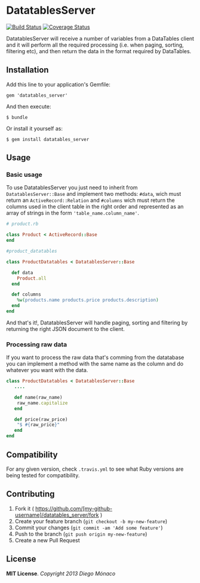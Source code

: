 # DatatablesServer

[![Build Status](https://travis-ci.org/dfmonaco/datatables_server.svg?branch=master)](https://travis-ci.org/dfmonaco/datatables_server)
[![Coverage Status](https://coveralls.io/repos/dfmonaco/datatables_server/badge.png)](https://coveralls.io/r/dfmonaco/datatables_server)

DatatablesServer will receive a number of variables from a DataTables client and
it will perform all the required processing (i.e. when paging, sorting, filtering etc),
and then return the data in the format required by DataTables.

## Installation

Add this line to your application's Gemfile:

    gem 'datatables_server'

And then execute:

    $ bundle

Or install it yourself as:

    $ gem install datatables_server

## Usage
### Basic usage
To use DatatablesServer you just need to inherit from `DatatablesServer::Base` and implement two methods: `#data`, wich must return
an `ActiveRecord::Relation` and `#columns` wich must return the columns used in the client table in the right order and represented
as an array of strings in the form `'table_name.column_name'`.

```ruby
# product.rb

class Product < ActiveRecord::Base
end
```

```ruby
#product_datatables

class ProductDatatables < DatatablesServer::Base

  def data
    Product.all
  end

  def columns
    %w(products.name products.price products.description)
  end
end
```
And that's it!, DatatablesServer will handle paging, sorting and filtering by returning the right JSON document to the client.

### Processing raw data
If you want to process the raw data that's comming from the datatabase you can implement a method with the same name as the column
and do whatever you want with the data.

```ruby
class ProductDatatables < DatatablesServer::Base
   ....

   def name(raw_name)
    raw_name.capitalize
   end

   def price(raw_price)
    "$ #{raw_price}"
   end
end
```
##

## Compatibility

For any given version, check `.travis.yml` to see what Ruby versions are being tested for compatibility.

## Contributing

1. Fork it ( https://github.com/[my-github-username]/datatables_server/fork )
2. Create your feature branch (`git checkout -b my-new-feature`)
3. Commit your changes (`git commit -am 'Add some feature'`)
4. Push to the branch (`git push origin my-new-feature`)
5. Create a new Pull Request

## License

__MIT License__. *Copyright 2013 Diego Mónaco*
